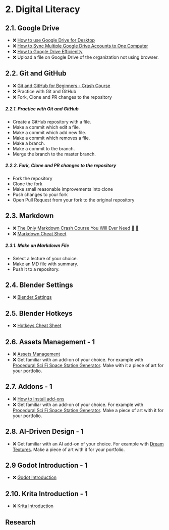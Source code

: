 # 2. Digital Literacy

## 2.1. Google Drive

- ❌ [How to use Google Drive for Desktop](https://www.youtube.com/watch?v=Xa1QEp8d3hI)
- ❌ [How to Sync Multiple Google Drive Accounts to One Computer](https://www.youtube.com/watch?v=g8IqsYlQ5QE)
- ❌ [How to Google Drive Efficienlty](https://drive.google.com/file/d/1jQC-kgOLKQ668xETaC-a71XYTFK3FIEH/view?usp=sharing)
- ❌ Upload a file on Google Drive of the organization not using browser.

## 2.2. Git and GitHub

- ❌ [Git and GitHub for Beginners - Crash Course](https://www.youtube.com/watch?v=RGOj5yH7evk)
- ❌ Practice with Git and GitHub
- ❌ Fork, Clone and PR changes to the repository

##### 2.2.1. Practice with Git and GitHub

- Create a GitHub repository with a file.
- Make a commit which edit a file.
- Make a commit which add new file.
- Make a commit which removes a file.
- Make a branch.
- Make a commit to the branch.
- Merge the branch to the master branch.

##### 2.2.2. Fork, Clone and PR changes to the repository

- Fork the repository
- Clone the fork
- Make small reasonable improvements into clone
- Push changes to your fork
- Open Pull Request from your fork to the original repository

## 2.3. Markdown

- ❌ [The Only Markdown Crash Course You Will Ever Need](https://www.youtube.com/watch?v=_PPWWRV6gbA) [:movie_camera:](https://www.youtube.com/watch?v=_PPWWRV6gbA) [:page_facing_up:](https://blog.webdevsimplified.com/2023-06/markdown-crash-course/)
- ❌ [Markdown Cheat Sheet](https://www.markdownguide.org/cheat-sheet/)

##### 2.3.1. Make an Markdown File

- Select a lecture of your choice.
- Make an MD file with summary.
- Push it to a repository.

## 2.4. Blender Settings

- ❌ [Blender Settings](https://www.youtube.com/playlist?list=PLeb33PCuqDdd8mElcXIVlWWK5VpV_CNeo)

## 2.5. Blender Hotkeys

- ❌ [Hotkeys Cheat Sheet](../cheatsheet/hotkeys.pdf)

## 2.6. Assets Management - 1

- ❌ [Assets Management](https://www.youtube.com/playlist?list=PLeb33PCuqDdfsUYsjg8FfzybDWzBlNz_7)
- ❌ Get familiar with an add-on of your choice. For example with [Procedural Sci Fi Space Station Generator](https://blendermarket.com/products/procedural-sci-fi-space-station-generator-for-blender). Make with it a piece of art for your portfolio.

## 2.7. Addons - 1

- ❌ [How to Install add-ons](https://www.youtube.com/watch?v=LzdoUTvAgXk)
- ❌ Get familiar with an add-on of your choice. For example with [Procedural Sci Fi Space Station Generator](https://blendermarket.com/products/procedural-sci-fi-space-station-generator-for-blender). Make a piece of art with it for your portfolio.

## 2.8. AI-Driven Design - 1

- ❌ Get familiar with an AI add-on of your choice. For example with [Dream Textures](https://www.youtube.com/watch?v=aCVL9qz6IV0). Make a piece of art with it for your portfolio.

## 2.9 Godot Introduction - 1

- ❌ [Godot Introduction](https://www.youtube.com/playlist?list=PLeb33PCuqDdc4c-fbIIo2nc8E1Nykgenh)

## 2.10. Krita Introduction - 1

- ❌ [Krita Introduction](https://www.youtube.com/watch?v=NbNQmE6WPK0)

## Research

<!-- - ❌ Tool for color schema analyzes -->
